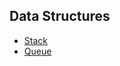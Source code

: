## Data Structures

- [Stack](https://github.com/dgharsallah/algorithms-data-structures/blob/master/data%20structures/Stack.cpp)
- [Queue](https://github.com/dgharsallah/algorithms-data-structures/blob/master/data%20structures/Queue.cpp)
